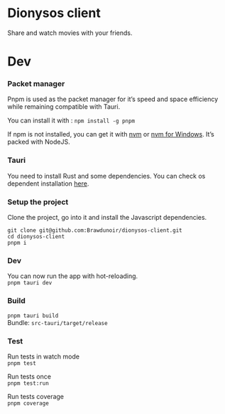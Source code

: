 # Dionysos client
Share and watch movies with your friends.

# Dev

### Packet manager
Pnpm is used as the packet manager for it’s speed and space efficiency while remaining compatible with Tauri.  

You can install it with : `npm install -g pnpm`  

If npm is not installed, you can get it with [nvm](https://github.com/nvm-sh/nvm) or [nvm for Windows](https://github.com/coreybutler/nvm-windows). It’s packed with NodeJS.

### Tauri
You need to install Rust and some dependencies.
You can check os dependent installation [here](https://tauri.studio/v1/guides/getting-started/prerequisites/).

### Setup the project
Clone the project, go into it and install the Javascript dependencies.
```
git clone git@github.com:Brawdunoir/dionysos-client.git  
cd dionysos-client  
pnpm i
```

### Dev
You can now run the app with hot-reloading.  
`pnpm tauri dev`

### Build
`pnpm tauri build`  
Bundle: `src-tauri/target/release`

### Test
Run tests in watch mode  
`pnpm test`  

Run tests once  
`pnpm test:run`

Run tests coverage  
`pnpm coverage`
